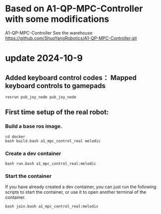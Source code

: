 # Based on A1-QP-MPC-Controller with some modifications 
A1-QP-MPC-Controller See the warehouse https://github.com/ShuoYangRobotics/A1-QP-MPC-Controller.git

# update 2024-10-9

## Added keyboard control codes： Mapped keyboard controls to gamepads

```
rosrun pub_joy_node pub_joy_node
```

## First time setup of the real robot:

### Build a base ros image. 
 
```
cd docker
bash build.bash a1_mpc_control_real melodic
```

### Create a dev container

```
bash run.bash a1_mpc_control_real:melodic
```
### Start the container

If you have already created a dev container, you can just run the following scripts to start the container, or use it to open another terminal of the container.

```
bash join.bash a1_mpc_control_real:melodic
```